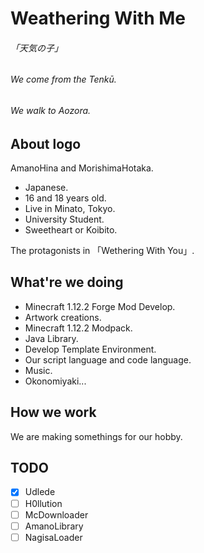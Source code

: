 # Weathering With Me

###### 「天気の子」
###### We come from the Tenkū.  
###### We walk to Aozora.

## About logo
AmanoHina and MorishimaHotaka.  
- Japanese.
- 16 and 18 years old.
- Live in Minato, Tokyo.
- University Student.
- Sweetheart or Koibito.

The protagonists in 「Wethering With You」.

## What're we doing
- Minecraft 1.12.2 Forge Mod Develop.
- Artwork creations.
- Minecraft 1.12.2 Modpack.
- Java Library.
- Develop Template Environment.
- Our script language and code language.
- Music.
- Okonomiyaki...

## How we work
We are making somethings for our hobby.  

## TODO
- [x] Udlede
- [ ] H0llution
- [ ] McDownloader
- [ ] AmanoLibrary
- [ ] NagisaLoader

